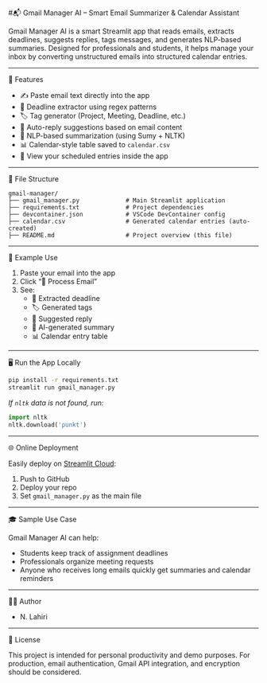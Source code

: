 #📬 Gmail Manager AI 
– Smart Email Summarizer & Calendar Assistant

Gmail Manager AI is a smart Streamlit app that reads emails, extracts deadlines, suggests replies, tags messages, and generates NLP-based summaries. Designed for professionals and students, it helps manage your inbox by converting unstructured emails into structured calendar entries.

---

🚀 Features

* ✍️ Paste email text directly into the app
* 📅 Deadline extractor using regex patterns
* 🏷️ Tag generator (Project, Meeting, Deadline, etc.)
* 💬 Auto-reply suggestions based on email content
* 🧠 NLP-based summarization (using Sumy + NLTK)
* 📊 Calendar-style table saved to `calendar.csv`
* 📂 View your scheduled entries inside the app

---

📁 File Structure

```
gmail-manager/
├── gmail_manager.py             # Main Streamlit application
├── requirements.txt             # Project dependencies
├── devcontainer.json            # VSCode DevContainer config
├── calendar.csv                 # Generated calendar entries (auto-created)
├── README.md                    # Project overview (this file)
```

---

🧪 Example Use

1. Paste your email into the app
2. Click “🧠 Process Email”
3. See:
   * 📅 Extracted deadline
   * 🏷️ Generated tags
   * 💬 Suggested reply
   * 🧠 AI-generated summary
   * 📊 Calendar entry table

---

🖥️ Run the App Locally

```bash
pip install -r requirements.txt
streamlit run gmail_manager.py
```

*If `nltk` data is not found, run:*

```python
import nltk
nltk.download('punkt')
```

---

🌐 Online Deployment

Easily deploy on [Streamlit Cloud](https://streamlit.io):

1. Push to GitHub
2. Deploy your repo
3. Set `gmail_manager.py` as the main file

---

🎓 Sample Use Case

Gmail Manager AI can help:

* Students keep track of assignment deadlines
* Professionals organize meeting requests
* Anyone who receives long emails quickly get summaries and calendar reminders

---

👨‍💻 Author

* N. Lahiri
  
---

📜 License

This project is intended for personal productivity and demo purposes. For production, email authentication, Gmail API integration, and encryption should be considered.
